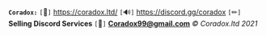 **`Coradox:`**
`[`🔗`]` https://coradox.ltd/
`[`🔊`]` https://discord.gg/coradox
`[`✏`]` **Selling Discord Services**
`[`📧`]` **Coradox99@gmail.com**
*© Coradox.ltd 2021*

